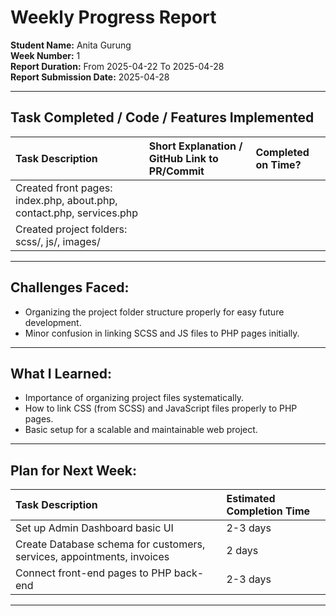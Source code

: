 # Weekly Progress Report

**Student Name:** Anita Gurung  
**Week Number:** 1  
**Report Duration:** From 2025-04-22 To 2025-04-28  
**Report Submission Date:** 2025-04-28

---

## Task Completed / Code / Features Implemented

| Task Description | Short Explanation / GitHub Link to PR/Commit | Completed on Time? |
|:-----------------|:--------------------------------------------|:-------------------|
| Created front pages: index.php, about.php, contact.php, services.php |
| Created project folders: scss/, js/, images/ |
---

## Challenges Faced:
- Organizing the project folder structure properly for easy future development.
- Minor confusion in linking SCSS and JS files to PHP pages initially.

---

## What I Learned:
- Importance of organizing project files systematically.
- How to link CSS (from SCSS) and JavaScript files properly to PHP pages.
- Basic setup for a scalable and maintainable web project.

---

## Plan for Next Week:

| Task Description | Estimated Completion Time |
|:-----------------|:---------------------------|
| Set up Admin Dashboard basic UI | 2-3 days |
| Create Database schema for customers, services, appointments, invoices | 2 days |
| Connect front-end pages to PHP back-end | 2-3 days |

---

